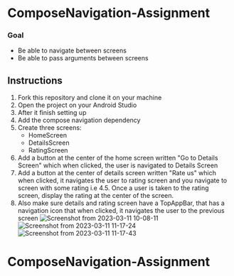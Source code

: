 # ComposeNavigation-Assignment

### Goal
- Be able to navigate between screens
- Be able to pass arguments between screens

## Instructions
1. Fork this repository and clone it on your machine
2. Open the project on your Android Studio
2. After it finish setting up
3. Add the compose navigation dependency
4. Create three screens: 
    - HomeScreen
    - DetailsScreen
    - RatingScreen
5. Add a button at the center of the home screen written "Go to Details Screen" which when clicked, the user is navigated to Details Screen
6. Add a button at the center of details screen written "Rate us" which when clicked, it navigates the user to rating screen and you navigate to screen with some rating i.e 4.5. Once a user is taken to the rating screen, display the rating at the center of the screen.
7. Also make sure details and rating screen have a TopAppBar, that has a navigation icon that when clicked, it navigates the user to the previous screen
![Screenshot from 2023-03-11 10-08-11](https://user-images.githubusercontent.com/102831284/224473648-31b9e3fb-821e-494e-a0bb-b04ac7a3f0d4.png)
![Screenshot from 2023-03-11 11-17-24](https://user-images.githubusercontent.com/102831284/224473650-7b3c1d69-59f1-450e-a2a0-7bae8406fd5f.png)
![Screenshot from 2023-03-11 11-17-43](https://user-images.githubusercontent.com/102831284/224473653-6446fc9f-a037-4bce-b7f9-bbfc986e30bb.png)
# ComposeNavigation-Assignment
